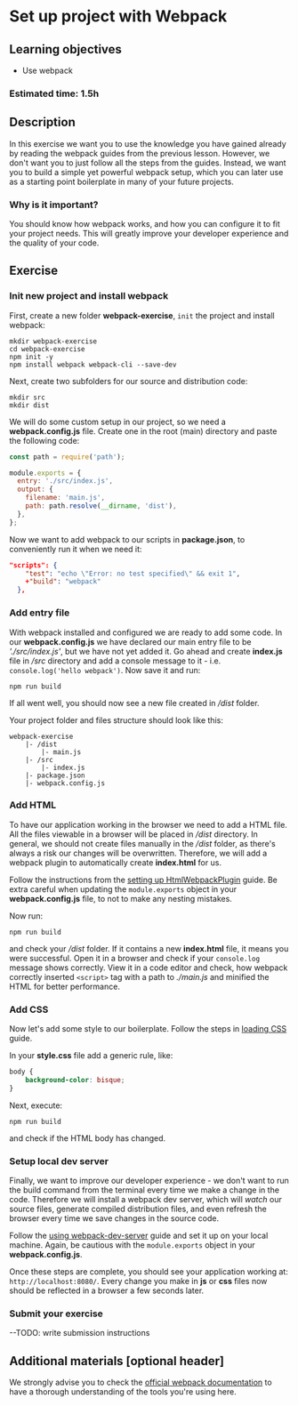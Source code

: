 # Set up project with Webpack

## Learning objectives
- Use webpack

### Estimated time: 1.5h

## Description
In this exercise we want you to use the knowledge you have gained already by reading the webpack guides from the previous lesson. However, we don't want you to just follow all the steps from the guides. Instead, we want you to build a simple yet powerful webpack setup, which you can later use as a starting point boilerplate in many of your future projects.

### Why is it important?
You should know how webpack works, and how you can configure it to fit your project needs. This will greatly improve your developer experience and the quality of  your code.

## Exercise

### Init new project and install webpack

First, create a new folder **webpack-exercise**, `init` the project and install webpack:
```
mkdir webpack-exercise
cd webpack-exercise
npm init -y
npm install webpack webpack-cli --save-dev
```
Next, create two subfolders for our source and distribution code:
```
mkdir src
mkdir dist
```
We will do some custom setup in our project, so we need a **webpack.config.js** file. Create one in the root (main) directory and paste the following code:

```javascript
const path = require('path');

module.exports = {
  entry: './src/index.js',
  output: {
    filename: 'main.js',
    path: path.resolve(__dirname, 'dist'),
  },
};
```
Now we want to add webpack to our scripts in **package.json**, to  conveniently run it when we need it:
```json
"scripts": {
    "test": "echo \"Error: no test specified\" && exit 1",
    +"build": "webpack"
  },
```
### Add entry file 
With webpack installed and configured we are ready to add some code. In our **webpack.config.js** we have declared our main entry file to be *'./src/index.js'*, but we have not yet added it. Go ahead and create **index.js** file in */src* directory and add a console message to it - i.e. `console.log('hello webpack')`.
Now save it and run:
```
npm run build
```
If all went well, you should now see a new file created in */dist* folder. 

Your project folder and files structure should look like this:
```
webpack-exercise
    |- /dist
        |- main.js
    |- /src
        |- index.js
    |- package.json
    |- webpack.config.js

```
### Add HTML
To have our application working in the browser we need to add a HTML file. All the files viewable in a browser will be placed in */dist* directory. In general, we should not create files manually in the */dist* folder, as there's always a risk our changes will be overwritten. Therefore, we will add a webpack plugin to automatically create **index.html** for us. 

Follow the instructions from the [setting up HtmlWebpackPlugin](https://webpack.js.org/guides/output-management/#setting-up-htmlwebpackplugin) guide. Be extra careful when updating the `module.exports` object in your **webpack.config.js** file, to not to make any nesting mistakes.

Now run:
```
npm run build
```
and check your */dist* folder. If it contains a new **index.html** file, it means you were successful. Open it in a browser and check if your `console.log` message shows correctly. View it in a code editor and check, how webpack correctly inserted `<script>` tag with a path to *./main.js* and minified the HTML for better performance.

### Add CSS
Now let's add some style to our boilerplate.
Follow the steps in [loading CSS](https://webpack.js.org/guides/asset-management/#loading-css) guide.

In your **style.css** file add a generic rule, like:
```css
body {
    background-color: bisque;
}
```
Next, execute:
``` 
npm run build 
```
and check if the HTML body has changed.

### Setup local dev server
Finally, we want to improve our developer experience - we don't want to run the build command from the terminal every time we make a change in the code. 
Therefore we will install a webpack dev server, which will *watch* our source files, generate compiled distribution files, and even refresh the browser every time we save changes in the source code.

Follow the [using webpack-dev-server](https://webpack.js.org/guides/development/#using-webpack-dev-server) guide and set it up on your local machine.
Again, be cautious with the `module.exports` object in your **webpack.config.js**.

Once these steps are complete, you should see your application working at: `http://localhost:8080/`. Every change you make in **js** or **css** files now should be reflected in a browser a few seconds later.

### Submit your exercise
--TODO: write submission instructions

## Additional materials [optional header]
We strongly advise you to check the [official webpack documentation](https://webpack.js.org/concepts/) to have a thorough understanding of the tools you're using here.
